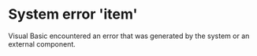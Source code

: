 
# System error 'item'

Visual Basic encountered an error that was generated by the system or an external component.

